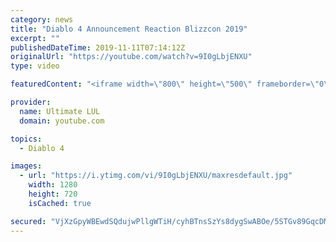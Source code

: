 ```yaml
---
category: news
title: "Diablo 4 Announcement Reaction Blizzcon 2019"
excerpt: ""
publishedDateTime: 2019-11-11T07:14:12Z
originalUrl: "https://youtube.com/watch?v=9I0gLbjENXU"
type: video

featuredContent: "<iframe width=\"800\" height=\"500\" frameborder=\"0\" src=\"https://www.youtube.com/embed/9I0gLbjENXU\" allow=\"accelerometer; autoplay; encrypted-media; gyroscope; picture-in-picture\" allowfullscreen></iframe>"

provider:
  name: Ultimate LUL
  domain: youtube.com

topics:
  - Diablo 4

images:
  - url: "https://i.ytimg.com/vi/9I0gLbjENXU/maxresdefault.jpg"
    width: 1280
    height: 720
    isCached: true

secured: "VjXzGpyWBEwdSQdujwPllgWTiH/cyhBTnsSzYs8dygSwABOe/5STGv89GqcDMiQ3Ayn/PlraUtwCyY87qCeq2iA90eMURkfuIYFUzQ9oNuvGVeDbeGjZ3oj37s8WhS/CQbCCjibxqimMpQdGs376BGmBcOoE2dvR5WhJfAzTqw8xKLzToWOWi47lpBqqalH23Epd2c+iT7gK7mtE4McA/kZxtNTD3swy4CPa/moxHHhxmIzs6HF+95eW2zxwhWZpkYFZoFPhAMP6hd5ZVWfkxNzaImgFiUHQk5VFSzvd5NmsAi1tb4CanBzVEiy0h1Oc6kZ3Xw2E0Xad0EazEYViHqAIiAierYj6spDLEM6kXhribLfW/UHqCUpFFLDj7eJkLBWHg2SKB+2sPzPhxHEyiP4Vjk4ZPirjqB6oZZoi5+Y=;jdIKwZmgdbD3ecQ3CRHKmQ=="
---
```


